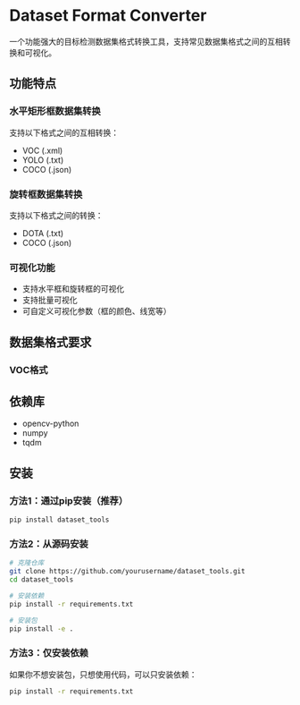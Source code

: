 # Dataset Format Converter

一个功能强大的目标检测数据集格式转换工具，支持常见数据集格式之间的互相转换和可视化。

## 功能特点

### 水平矩形框数据集转换
支持以下格式之间的互相转换：
- VOC (.xml)
- YOLO (.txt)
- COCO (.json)

### 旋转框数据集转换
支持以下格式之间的转换：
- DOTA (.txt)
- COCO (.json)

### 可视化功能
- 支持水平框和旋转框的可视化
- 支持批量可视化
- 可自定义可视化参数（框的颜色、线宽等）

## 数据集格式要求

### VOC格式

## 依赖库
- opencv-python
- numpy
- tqdm

## 安装

### 方法1：通过pip安装（推荐）
```
pip install dataset_tools
```

### 方法2：从源码安装
```bash
# 克隆仓库
git clone https://github.com/yourusername/dataset_tools.git
cd dataset_tools

# 安装依赖
pip install -r requirements.txt

# 安装包
pip install -e .
```

### 方法3：仅安装依赖
如果你不想安装包，只想使用代码，可以只安装依赖：
```bash
pip install -r requirements.txt
```
